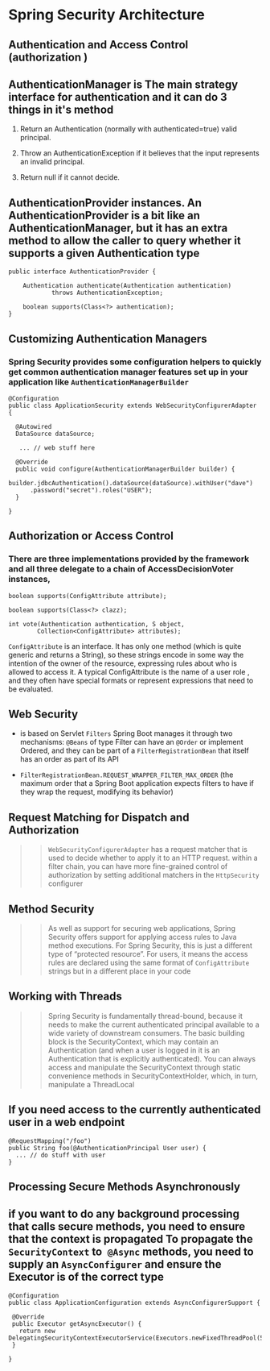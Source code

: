 # Spring Security Architecture

## Authentication and Access Control (authorization )

## AuthenticationManager is The main strategy interface for authentication and it can do 3 things in it's method
1. Return an Authentication (normally with authenticated=true) valid principal.

2. Throw an AuthenticationException if it believes that the input represents an invalid principal.

3. Return null if it cannot decide.

## AuthenticationProvider instances. An AuthenticationProvider is a bit like an AuthenticationManager, but it has an extra method to allow the caller to query whether it supports a given Authentication type

```
public interface AuthenticationProvider {

	Authentication authenticate(Authentication authentication)
			throws AuthenticationException;

	boolean supports(Class<?> authentication);
}

```

## Customizing Authentication Managers

### Spring Security provides some configuration helpers to quickly get common authentication manager features set up in your application like `AuthenticationManagerBuilder`
```
@Configuration
public class ApplicationSecurity extends WebSecurityConfigurerAdapter {

  @Autowired
  DataSource dataSource;

   ... // web stuff here

  @Override
  public void configure(AuthenticationManagerBuilder builder) {
    builder.jdbcAuthentication().dataSource(dataSource).withUser("dave")
      .password("secret").roles("USER");
  }

}
```

## Authorization or Access Control

### There are three implementations provided by the framework and all three delegate to a chain of AccessDecisionVoter instances,

```
boolean supports(ConfigAttribute attribute);

boolean supports(Class<?> clazz);

int vote(Authentication authentication, S object,
        Collection<ConfigAttribute> attributes);
```


`ConfigAttribute` is an interface. It has only one method (which is quite generic and returns a String), so these strings encode in some way the intention of the owner of the resource, expressing rules about who is allowed to access it. A typical ConfigAttribute is the name of a user role , and they often have special formats or represent expressions that need to be evaluated.

## Web Security

* is based on Servlet `Filters`
Spring Boot manages it through two mechanisms: `@Beans` of type Filter can have an `@Order` or implement Ordered, and they can be part of a `FilterRegistrationBean` that itself has an order as part of its API

* `FilterRegistrationBean.REQUEST_WRAPPER_FILTER_MAX_ORDER` (the maximum order that a Spring Boot application expects filters to have if they wrap the request, modifying its behavior)

## Request Matching for Dispatch and Authorization
>>`WebSecurityConfigurerAdapter`  has a request matcher that is used to decide whether to apply it to an HTTP request.
within a filter chain, you can have more fine-grained control of authorization by setting additional matchers in the `HttpSecurity` configurer

## Method Security
>>As well as support for securing web applications, Spring Security offers support for applying access rules to Java method executions. For Spring Security, this is just a different type of “protected resource”. For users, it means the access rules are declared using the same format of `ConfigAttribute` strings but in a different place in your code


## Working with Threads

>>Spring Security is fundamentally thread-bound, because it needs to make the current authenticated principal available to a wide variety of downstream consumers. The basic building block is the SecurityContext, which may contain an Authentication (and when a user is logged in it is an Authentication that is explicitly authenticated). You can always access and manipulate the SecurityContext through static convenience methods in SecurityContextHolder, which, in turn, manipulate a ThreadLocal

## If you need access to the currently authenticated user in a web endpoint
```
@RequestMapping("/foo")
public String foo(@AuthenticationPrincipal User user) {
  ... // do stuff with user
}
```


## Processing Secure Methods Asynchronously

 ## if you want to do any background processing that calls secure methods, you need to ensure that the context is propagated To propagate the `SecurityContext` to` @Async` methods, you need to supply an `AsyncConfigurer` and ensure the Executor is of the correct type

 ```
 @Configuration
public class ApplicationConfiguration extends AsyncConfigurerSupport {

  @Override
  public Executor getAsyncExecutor() {
    return new DelegatingSecurityContextExecutorService(Executors.newFixedThreadPool(5));
  }

}
```

